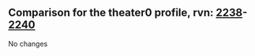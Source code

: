 ## Comparison for the theater0 profile, rvn: [2238](https://github.com/PRO100KatYT/FortniteProfileRevisions/tree/main/profiles/theater0/2238%20theater0.json)-[2240](https://github.com/PRO100KatYT/FortniteProfileRevisions/tree/main/profiles/theater0/2240%20theater0.json)

No changes
